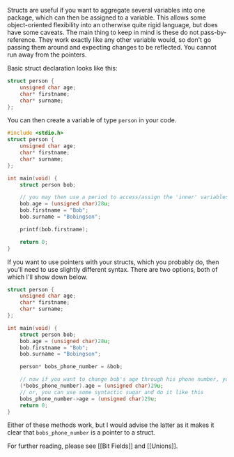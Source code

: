 Structs are useful if you want to aggregate several variables into one package, which can then be assigned to a variable. This allows some object-oriented flexibility into an otherwise quite rigid language, but does have some caveats. 
The main thing to keep in mind is these do not pass-by-reference. They work exactly like any other variable would, so don't go passing them around and expecting changes to be reflected. You cannot run away from the pointers.

Basic struct declaration looks like this:
```c title:'struct declaration'
struct person {
	unsigned char age;
	char* firstname;
	char* surname;
};
```

You can then create a variable of type `person` in your code.
```c title:'using structs'
#include <stdio.h>
struct person {
	unsigned char age;
	char* firstname;
	char* surname;
};

int main(void) {
	struct person bob;

	// you may then use a period to access/assign the 'inner' variables of the structure
	bob.age = (unsigned char)28u;
	bob.firstname = "Bob";
	bob.surname = "Bobingson";

	printf(bob.firstname);

	return 0;
}
```

If you want to use pointers with your structs, which you probably do, then you'll need to use slightly different syntax. There are two options, both of which I'll show down below.
```c title:"structs and pointers: a dummy's guide"
struct person {
	unsigned char age;
	char* firstname;
	char* surname;
};

int main(void) {
	struct person bob;
	bob.age = (unsigned char)28u;
	bob.firstname = "Bob";
	bob.surname = "Bobingson";

	person* bobs_phone_number = &bob;

	// now if you want to change bob's age through his phone number, you can either do it by de-referencing the pointer, like this
	(*bobs_phone_number).age = (unsigned char)29u;
	// or, you can use some syntactic sugar and do it like this
	bobs_phone_number->age = (unsigned char)29u;
	return 0;
}
```
Either of these methods work, but I would advise the latter as it makes it clear that `bobs_phone_number` is a pointer to a struct. 

For further reading, please see [[Bit Fields]] and [[Unions]]. 